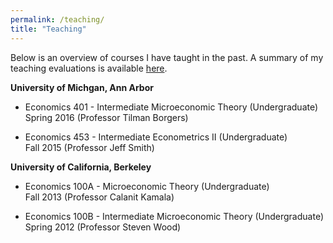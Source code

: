 ```yaml
---
permalink: /teaching/
title: "Teaching"
---
```

Below is an overview of courses I have taught in the past. A summary of my teaching evaluations is available [here](/assets/resume/Cole_Resume.pdf).

**University of Michgan, Ann Arbor**
* Economics 401 - Intermediate Microeconomic Theory (Undergraduate)  
  Spring 2016 (Professor Tilman Borgers)  

* Economics 453 - Intermediate Econometrics II (Undergraduate)  
 Fall 2015 (Professor Jeff Smith)  

**University of California, Berkeley**
* Economics 100A - Microeconomic Theory (Undergraduate)  
  Fall 2013 (Professor Calanit Kamala)  

* Economics 100B - Intermediate Microeconomic Theory (Undergraduate)  
  Spring 2012 (Professor Steven Wood)  


